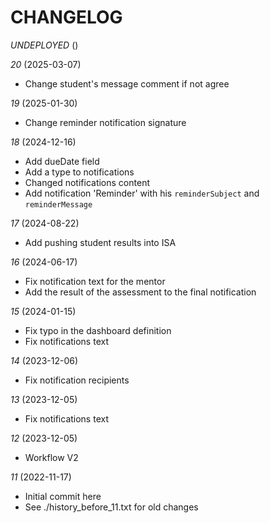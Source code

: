 # CHANGELOG

*UNDEPLOYED* ()

*20* (2025-03-07)
- Change student's message comment if not agree

*19* (2025-01-30)
- Change reminder notification signature

*18* (2024-12-16)
- Add dueDate field
- Add a type to notifications
- Changed notifications content
- Add notification 'Reminder' with his `reminderSubject` and `reminderMessage`

*17* (2024-08-22)
- Add pushing student results into ISA

*16* (2024-06-17)
- Fix notification text for the mentor
- Add the result of the assessment to the final notification

*15* (2024-01-15)
- Fix typo in the dashboard definition
- Fix notifications text

*14* (2023-12-06)
- Fix notification recipients

*13* (2023-12-05)
- Fix notifications text

*12* (2023-12-05)
- Workflow V2

*11* (2022-11-17)
- Initial commit here
- See ./history_before_11.txt for old changes
